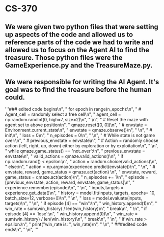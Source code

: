 # CS-370

## We were given two python files that were setting up aspects of the code and allowed us to reference parts of the code we had to write and allowed us to focus on the Agent AI to find the treasure. Those python files were the GameExperience.py and the TreasureMaze.py.

## We were responsible for writing the AI Agent. It's goal was to find the treasure before the human could.

'''### edited code begins\n",
    "    for epoch in range(n_epoch):\n",
    "        #    Agent_cell = randomly select a free cell\n",
    "        agent_cell = np.random.randint(0, high=7, size=2)\n",
    "    \n",
    "        #    Reset the maze with agent set to above position\n",
    "        qmaze.reset([0, 0])\n",
    "        #    envstate = Environment.current_state\n",
    "        envstate = qmaze.observe()\n",
    "    \n",
    "        # init\n",
    "        loss = 0\n",
    "        n_episodes = 0\n",
    "    \n",
    "        #        While state is not game over:\n",
    "        #        previous_envstate = envstate\n",
    "        #        Action = randomly choose action (left, right, up, down) either by exploration or by exploitation\n",
    "    \n",
    "        while qmaze.game_status() == 'not_over':\n",
    "            previous_envstate = envstate\n",
    "            valid_actions = qmaze.valid_actions()\n",
    "            if np.random.rand() < epsilon:\n",
    "                action = random.choice(valid_actions)\n",
    "            else:\n",
    "                action = np.argmax(experience.predict(envstate))\n",
    "            \n",
    "            #        envstate, reward, game_status = qmaze.act(action)        \n",
    "            envstate, reward, game_status = qmaze.act(action)\n",
    "            n_episodes += 1\n",
    "            episode = [previous_envstate, action, reward, envstate, game_status]\n",
    "            experience.remember(episode)\n",
    "            \n",
    "            inputs,targets = experience.get_data()\n",
    "            history = model.fit(inputs, targets, epochs= 10, batch_size=12, verbose=0)\n",
    "        \n",
    "            loss = model.evaluate(inputs, targets)\n",
    "        \n",
    "            if episode [4] == \"win\":\n",
    "                win_history.append(1)\n",
    "                win_rate = sum(win_history) / len(win_history)\n",
    "                break\n",
    "                \n",
    "            if episode [4] == 'lose':\n",
    "                win_history.append(0)\n",
    "                win_rate = sum(win_history) / len(win_history)\n",
    "                break\n",
    "                \n",
    "            if win_rate > epsilon:\n",
    "                print(\"win_rate is: \", win_rate)\n",
    "    \n",
    "    ###edited code ends\n",
    "    \n",
    '''
